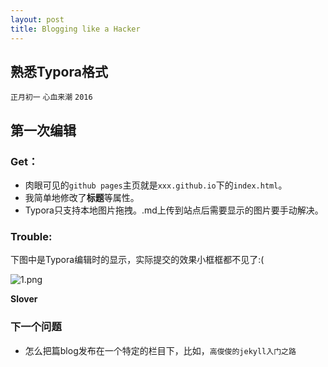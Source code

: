 ```yaml
---
layout: post
title: Blogging like a Hacker
---
```


## 熟悉Typora格式

`正月初一`  `心血来潮`   `2016`

## 第一次编辑

### **Get**：

- 肉眼可见的`github pages`主页就是`xxx.github.io`下的`index.html`。
- 我简单地修改了**标题**等属性。
- Typora只支持本地图片拖拽。.md上传到站点后需要显示的图片要手动解决。

### Trouble:

下图中是Typora编辑时的显示，实际提交的效果小框框都不见了:(

 ![1.png](https://photos-4.dropbox.com/t/2/AAC-GrT5lNPL4pS1FeU0TJUKkJCDW5TZAlT2aW99fQGCuw/12/283221985/png/32x32/1/_/1/2/1.png/ENjCpJACGN4BIAcoBw/qoMRnVECX-XwvXOA0XdT1m8ArUxEghi1qME-HpH-gio?size=1280x960&size_mode=3)

 

**Slover**





### **下一个问题**

- 怎么把篇blog发布在一个特定的栏目下，比如，`高俊俊的jekyll入门之路`